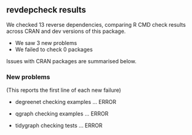 ## revdepcheck results

We checked 13 reverse dependencies, comparing R CMD check results across CRAN and dev versions of this package.

 * We saw 3 new problems
 * We failed to check 0 packages

Issues with CRAN packages are summarised below.

### New problems
(This reports the first line of each new failure)

* degreenet
  checking examples ... ERROR

* qgraph
  checking examples ... ERROR

* tidygraph
  checking tests ... ERROR

